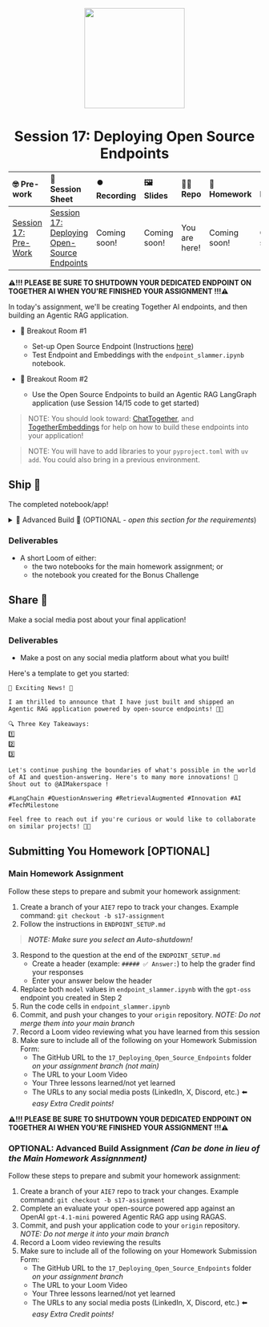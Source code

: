 
<p align = "center" draggable=”false” ><img src="https://github.com/AI-Maker-Space/LLM-Dev-101/assets/37101144/d1343317-fa2f-41e1-8af1-1dbb18399719" 
     width="200px"
     height="auto"/>
</p>

## <h1 align="center" id="heading">Session 17: Deploying Open Source Endpoints</h1>

| 🤓 Pre-work | 📰 Session Sheet | ⏺️ Recording     | 🖼️ Slides        | 👨‍💻 Repo         | 📝 Homework      | 📁 Feedback       |
|:-----------------|:-----------------|:-----------------|:-----------------|:-----------------|:-----------------|:-----------------|
| [Session 17: Pre-Work](https://www.notion.so/Session-17-Deploying-Open-Source-Endpoints-21dcd547af3d80cab64bfb49414d0d04?source=copy_link#21dcd547af3d812b8248c89b0978ed21)| [Session 17: Deploying Open-Source Endpoints](https://www.notion.so/Session-17-Deploying-Open-Source-Endpoints-21dcd547af3d80cab64bfb49414d0d04) | Coming soon! | Coming soon! | You are here! |Coming soon! | Coming soon!

**⚠️!!! PLEASE BE SURE TO SHUTDOWN YOUR DEDICATED ENDPOINT ON TOGETHER AI WHEN YOU'RE FINISHED YOUR ASSIGNMENT !!!⚠️**

In today's assignment, we'll be creating Together AI endpoints, and then building an Agentic RAG application.

- 🤝 Breakout Room #1
    - Set-up Open Source Endpoint (Instructions [here](./ENDPOINT_SETUP.md))
    - Test Endpoint and Embeddings with the `endpoint_slammer.ipynb` notebook.

- 🤝 Breakout Room #2
    - Use the Open Source Endpoints to build an Agentic RAG LangGraph application (use Session 14/15 code to get started)

> NOTE: You should look toward: [ChatTogether](https://python.langchain.com/docs/integrations/chat/together/), and [TogetherEmbeddings](https://python.langchain.com/docs/integrations/text_embedding/together/) for help on how to build these endpoints into your application!

> NOTE: You will have to add libraries to your `pyproject.toml` with `uv add`. You could also bring in a previous environment.

## Ship 🚢

The completed notebook/app!

<details>
<summary>🚧 Advanced Build 🚧 (OPTIONAL - <i>open this section for the requirements</i>)</summary>

Use RAGAS to evaluate your open-source powered app against an OpenAI `gpt-4.1-mini` powered Agentic RAG app.
</details>

### Deliverables

- A short Loom of either:
  - the two notebooks for the main homework assignment; or
  - the notebook you created for the Bonus Challenge

## Share 🚀

Make a social media post about your final application!

### Deliverables

- Make a post on any social media platform about what you built!

Here's a template to get you started:

```
🚀 Exciting News! 🚀

I am thrilled to announce that I have just built and shipped an Agentic RAG application powered by open-source endpoints! 🎉🤖

🔍 Three Key Takeaways:
1️⃣ 
2️⃣ 
3️⃣ 

Let's continue pushing the boundaries of what's possible in the world of AI and question-answering. Here's to many more innovations! 🚀
Shout out to @AIMakerspace !

#LangChain #QuestionAnswering #RetrievalAugmented #Innovation #AI #TechMilestone

Feel free to reach out if you're curious or would like to collaborate on similar projects! 🤝🔥
```

## Submitting You Homework [OPTIONAL]

### Main Homework Assignment

Follow these steps to prepare and submit your homework assignment:
1. Create a branch of your `AIE7` repo to track your changes. Example command: `git checkout -b s17-assignment`
2. Follow the instructions in `ENDPOINT_SETUP.md` 
> _**NOTE: Make sure you select an Auto-shutdown!**_
3. Respond to the question at the end of the `ENDPOINT_SETUP.md`
    + Create a header (example: `##### ✅ Answer:`) to help the grader find your responses
    + Enter your answer below the header
4. Replace both `model` values in `endpoint_slammer.ipynb` with the `gpt-oss` endpoint you created in Step 2 
5. Run the code cells in `endpoint_slammer.ipynb`
6. Commit, and push your changes to your `origin` repository. _NOTE: Do not merge them into your main branch_
7. Record a Loom video reviewing what you have learned from this session
8. Make sure to include all of the following on your Homework Submission Form:
    + The GitHub URL to the `17_Deploying_Open_Source_Endpoints` folder _on your assignment branch (not main)_
    + The URL to your Loom Video
    + Your Three lessons learned/not yet learned
    + The URLs to any social media posts (LinkedIn, X, Discord, etc.) ⬅️ _easy Extra Credit points!_

**⚠️!!! PLEASE BE SURE TO SHUTDOWN YOUR DEDICATED ENDPOINT ON TOGETHER AI WHEN YOU'RE FINISHED YOUR ASSIGNMENT !!!⚠️**

### OPTIONAL: Advanced Build Assignment _(Can be done in lieu of the Main Homework Assignnment)_

Follow these steps to prepare and submit your homework assignment:
1. Create a branch of your `AIE7` repo to track your changes. Example command: `git checkout -b s17-assignment`
2. Complete an evaluate your open-source powered app against an OpenAI `gpt-4.1-mini` powered Agentic RAG app using RAGAS.
3. Commit, and push your application code to your `origin` repository. _NOTE: Do not merge it into your main branch_
4. Record a Loom video reviewing the results
5. Make sure to include all of the following on your Homework Submission Form:
    + The GitHub URL to the `17_Deploying_Open_Source_Endpoints` folder _on your assignment branch_
    + The URL to your Loom Video
    + Your Three lessons learned/not yet learned
    + The URLs to any social media posts (LinkedIn, X, Discord, etc.) ⬅️ _easy Extra Credit points!_
